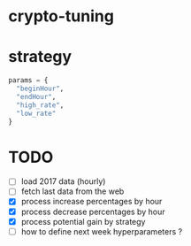 # crypto-tuning

# strategy
```python
params = {
  "beginHour",
  "endHour",
  "high_rate",
  "low_rate"
}
```

# TODO
* [ ] load 2017 data (hourly)
* [ ] fetch last data from the web
* [x] process increase percentages by hour
* [x] process decrease percentages by hour
* [x] process potential gain by strategy
* [ ] how to define next week hyperparameters ?
